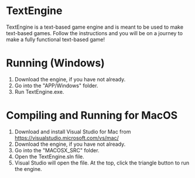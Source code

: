 # TextEngine
TextEngine is a text-based game engine and is meant to be used to make text-based games. Follow the instructions and you will be on a journey to make a fully functional text-based game!

# Running (Windows)
1. Download the engine, if you have not already.
2. Go into the "APP/Windows" folder.
3. Run TextEngine.exe.

# Compiling and Running for MacOS
1. Download and install Visual Studio for Mac from https://visualstudio.microsoft.com/vs/mac/
2. Download the engine, if you have not already.
3. Go into the "MACOSX_SRC" folder.
4. Open the TextEngine.sln file.
5. Visual Studio will open the file. At the top, click the triangle button to run the engine.
